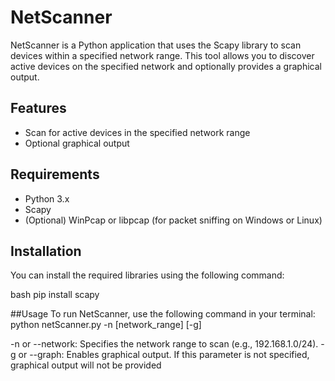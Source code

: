 # NetScanner

NetScanner is a Python application that uses the Scapy library to scan devices within a specified network range. 
This tool allows you to discover active devices on the specified network and optionally provides a graphical output.

## Features
- Scan for active devices in the specified network range
- Optional graphical output

## Requirements
- Python 3.x
- Scapy
- (Optional) WinPcap or libpcap (for packet sniffing on Windows or Linux)

## Installation
You can install the required libraries using the following command:

bash
pip install scapy


##Usage
To run NetScanner, use the following command in your terminal:
python netScanner.py -n [network_range] [-g]

-n or --network: Specifies the network range to scan (e.g., 192.168.1.0/24).
-g or --graph: Enables graphical output. If this parameter is not specified, graphical output will not be provided     


